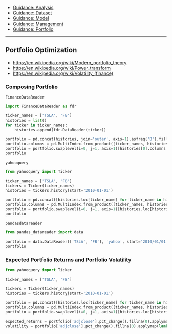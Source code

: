 - [Guidance: Analysis](https://github.com/ailever/ailever/blob/master/ailever/investment/guidance_analysis.md)
- [Guidance: Dataset](https://github.com/ailever/ailever/blob/master/ailever/investment/guidance_dataset.md)
- [Guidance: Model](https://github.com/ailever/ailever/blob/master/ailever/investment/guidance_model.md)
- [Guidance: Management](https://github.com/ailever/ailever/blob/master/ailever/investment/guidance_management.md)
- [Guidance: Portfolio](https://github.com/ailever/ailever/blob/master/ailever/investment/guidance_portfolio.md)

---

## Portfolio Optimization
- https://en.wikipedia.org/wiki/Modern_portfolio_theory
- https://en.wikipedia.org/wiki/Power_transform
- https://en.wikipedia.org/wiki/Volatility_(finance)

### Composing Portfolio
`FinanceDataReader`
```python
import FinanceDataReader as fdr

ticker_names = ['TSLA', 'FB']
histories = list()
for ticker in ticker_names:
    histories.append(fdr.DataReader(ticker))

portfolio = pd.concat(histories, join='outer', axis=1).asfreq('B').fillna(method='bfill')
portfolio.columns = pd.MultiIndex.from_product([ticker_names, histories[0].columns.tolist()])
portfolio = portfolio.swaplevel(i=0, j=1, axis=1)[histories[0].columns.tolist()]
portfolio
```

`yahooquery`
```python
from yahooquery import Ticker

ticker_names = ['TSLA', 'FB']
tickers = Ticker(ticker_names)
histories = tickers.history(start='2010-01-01')

portfolio = pd.concat([histories.loc[ticker_name] for ticker_name in histories.index.get_level_values(0).unique()], join='outer', axis=1).asfreq('B').fillna(method='bfill')
portfolio.columns = pd.MultiIndex.from_product([ticker_names, histories.loc[histories.index.get_level_values(0).unique()[0]].columns.tolist()])
portfolio = portfolio.swaplevel(i=0, j=1, axis=1)[histories.loc[histories.index.get_level_values(0).unique()[0]].columns.tolist()]
portfolio
```

`pandasdatareader`
```python
from pandas_datareader import data

portfolio = data.DataReader(['TSLA', 'FB'], 'yahoo', start='2010/01/01', end='2019/12/31').asfreq('B').fillna(method='bfill')
portfolio
```

### Expected Portfolio Returns and Portfolio Volatility
```python
from yahooquery import Ticker

ticker_names = ['TSLA', 'FB']

tickers = Ticker(ticker_names)
histories = tickers.history(start='2010-01-01')

portfolio = pd.concat([histories.loc[ticker_name] for ticker_name in histories.index.get_level_values(0).unique()], join='outer', axis=1).asfreq('B').fillna(method='bfill')
portfolio.columns = pd.MultiIndex.from_product([ticker_names, histories.loc[histories.index.get_level_values(0).unique()[0]].columns.tolist()])
portfolio = portfolio.swaplevel(i=0, j=1, axis=1)[histories.loc[histories.index.get_level_values(0).unique()[0]].columns.tolist()]

expected_returns = portfolio['adjclose'].pct_change().fillna(0).applymap(lambda x: np.log(1+x)).mean()
volatility = portfolio['adjclose'].pct_change().fillna(0).applymap(lambda x: np.log(1+x)).std().apply(lambda x: x*np.sqrt(250))
```

